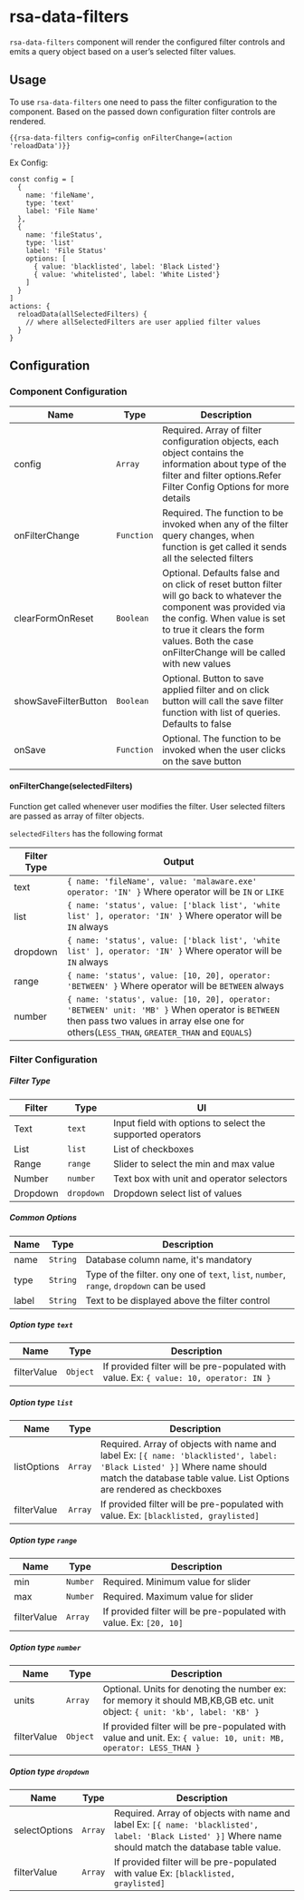 rsa-data-filters
==============================================================================

``rsa-data-filters`` component will render the configured filter controls and emits a query object based on a user’s selected filter values.

Usage
------------------------------------------------------------------------------

To use `rsa-data-filters` one need to pass the filter configuration to the component. Based on the passed down configuration filter controls are rendered.

```
{{rsa-data-filters config=config onFilterChange=(action 'reloadData')}}
```
Ex Config: 
```
const config = [
  {
    name: 'fileName',
    type: 'text'
    label: 'File Name'
  },
  {
    name: 'fileStatus',
    type: 'list'
    label: 'File Status'
    options: [
      { value: 'blacklisted', label: 'Black Listed'}
      { value: 'whitelisted', label: 'White Listed'}
    ]
  }
]
actions: { 
  reloadData(allSelectedFilters) {
    // where allSelectedFilters are user applied filter values
  }
}
```

Configuration
------------------------------------------------------------------------------

### Component Configuration
| Name | Type | Description |
| ---- | ---- | ---------- |
| config | `Array` | Required. Array of filter configuration objects, each object contains the information about type of the filter and filter options.Refer Filter Config Options for more details |
| onFilterChange | `Function` | Required. The function to be invoked when any of the filter query changes, when function is get called it sends all the selected filters |
| clearFormOnReset | `Boolean` | Optional. Defaults false and on click of reset button filter will go back to whatever the component was provided via the config. When value is set to true it clears the form values. Both the case onFilterChange will be called with new values   |
| showSaveFilterButton | `Boolean` | Optional. Button to save applied filter and on click button will call the save filter function with list of queries. Defaults to false  |
| onSave | `Function` | Optional. The function to be invoked when the user clicks on the save button |

#### onFilterChange(selectedFilters)
Function get called whenever user modifies the filter. User selected filters are passed as array of filter objects.

`selectedFilters` has the following format

| Filter Type | Output |
| ---- | ---------- |
| text | `{ name: 'fileName', value: 'malaware.exe' operator: 'IN' }` Where operator will be `IN` or `LIKE` |
| list | `{ name: 'status', value: ['black list', 'white list' ], operator: 'IN' }` Where operator will be `IN` always |
| dropdown | `{ name: 'status', value: ['black list', 'white list' ], operator: 'IN' }` Where operator will be `IN` always |
| range | `{ name: 'status', value: [10, 20], operator: 'BETWEEN' }` Where operator will be `BETWEEN` always |
| number | `{ name: 'status', value: [10, 20], operator: 'BETWEEN' unit: 'MB' }` When operator is `BETWEEN` then pass two values in array else one for others(`LESS_THAN`, `GREATER_THAN` and `EQUALS`) |


### Filter Configuration

##### Filter Type
| Filter | Type | UI |
| ---- | ---- | -------- |
| Text | `text` | Input field with options to select the supported operators |
| List | `list` | List of checkboxes |
| Range | `range` | Slider to select the min and max value |
| Number | `number` | Text box with unit and operator selectors |
| Dropdown | `dropdown` | Dropdown select list of values |

##### Common Options
| Name | Type | Description |
| ---- | ---- | ---------- |
| name | `String` | Database column name, it's mandatory |
| type | `String` | Type of the filter. ony one of `text`, `list`, `number`, `range`, `dropdown` can be used |
| label | `String` | Text to be displayed above the filter control |

##### Option type `text`
| Name | Type | Description |
| ---- | ---- | ---------- |
| filterValue | `Object` | If provided filter will be pre-populated with value.  Ex: `{ value: 10, operator: IN }` |

##### Option type `list`
| Name | Type | Description |
| ---- | ---- | ---------- |
| listOptions | `Array` | Required. Array of objects with name and label Ex: `[{ name: 'blacklisted', label: 'Black Listed' }]` Where name should match the database table value. List Options are rendered as checkboxes   |
| filterValue | `Array` | If provided filter will be pre-populated with value. Ex: `[blacklisted, graylisted]`|

##### Option type `range`
| Name | Type | Description |
| ---- | ---- |  ---------- |
| min | `Number` | Required. Minimum value for slider   |
| max | `Number` | Required. Maximum value for slider   |
| filterValue | `Array` | If provided filter will be pre-populated with value. Ex: `[20, 10]`  |

##### Option type `number`
| Name | Type | Description |
| ---- | ---- |  ---------- |
| units | `Array` | Optional. Units for denoting the number ex: for memory it should MB,KB,GB etc. unit object: `{ unit: 'kb', label: 'KB' }` |
| filterValue | `Object` | If provided filter will be pre-populated with value and unit. Ex: `{ value: 10, unit: MB, operator: LESS_THAN }` |

##### Option type `dropdown`
| Name | Type | Description |
| ---- | ---- | ---------- |
| selectOptions | `Array` | Required. Array of objects with name and label Ex: `[{ name: 'blacklisted', label: 'Black Listed' }]` Where name should match the database table value.  |
| filterValue | `Array` | If provided filter will be pre-populated with value  Ex: `[blacklisted, graylisted]` |
